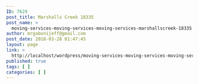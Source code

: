 ```yaml
---
ID: 7629
post_title: Marshalls Creek 18335
post_name: >
  moving-services-moving-services-moving-services-marshallscreek-18335
author: mrgabonijeff@gmail.com
post_date: 2018-03-28 01:47:45
layout: page
link: >
  http://localhost/wordpress/moving-services-moving-services-moving-services-marshallscreek-18335/
published: true
tags: [ ]
categories: [ ]
---
```

